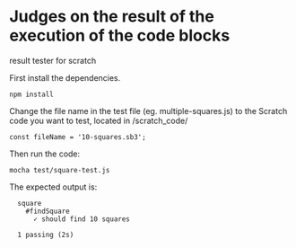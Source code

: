 # Judges on the result of the execution of the code blocks
result tester for scratch

First install the dependencies. 

```code
npm install 
```

Change the file name in the test file (eg. multiple-squares.js) to the Scratch code you want to test, located in /scratch_code/
```code
const fileName = '10-squares.sb3';
```

Then run the code:
```code
mocha test/square-test.js
```

The expected output is:

```code
  square
    #findSquare
      ✓ should find 10 squares

  1 passing (2s)
```
